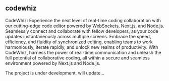## codewhiz

CodeWhiz: Experience the next level of real-time coding collaboration with our cutting-edge code editor powered by WebSockets, Next.js, and Node.js. Seamlessly connect and collaborate with fellow developers, as your code updates instantaneously across multiple screens. Embrace the speed, efficiency, and fluidity of synchronized editing, enabling teams to work harmoniously, iterate rapidly, and unlock new realms of productivity. With CodeWhiz, harness the power of real-time communication and unleash the full potential of collaborative coding, all within a secure and seamless environment powered by Next.js and Node.js.

The project is under development, will update...
